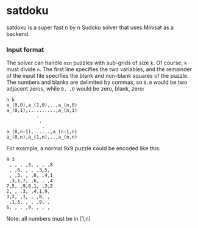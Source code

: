 # satdoku
satdoku is a super fast n by n Sudoku solver that uses Minisat as a backend.
### Input format
The solver can handle `nxn` puzzles with sub-grids of size `k`. Of course, `k` must divide `n`. The first line specifies the two variables, and the remainder of the input file specifies the blank and non-blank squares of the puzzle. The numbers and blanks are delimited by commas, so `0,0` would be two adjacent zeros, while `0, ,0` would be zero, blank, zero:
```
n k
a_(0,0),a_(1,0),..,a_(n,0)
a_(0,1),..........,a_(n,1)
           .
            .
             . 
a_(0,n-1),......,a_(n-1,n)
a_(0,n),a_(1,n),..,a_(n,n)
```
For example, a normal 9x9 puzzle could be encoded like this:
```
9 3
 , , , ,3, , , ,8
 , ,6, , , ,3,5,
 , ,3, , ,8, ,4,1
 ,3,1,7, ,6, , ,4
7,5, ,9,8,1, ,3,2
2, , ,3, ,4,1,9,
3,2, ,1, , ,8, ,
 ,1,5, , , ,9, ,
6, , , ,9, , , , 
```
Note: all numbers must be in [1,n]